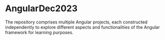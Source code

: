 # AngularDec2023
The repository comprises multiple Angular projects, each constructed independently to explore different aspects and functionalities of the Angular framework for learning purposes.
